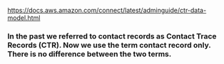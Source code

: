 https://docs.aws.amazon.com/connect/latest/adminguide/ctr-data-model.html

### In the past we referred to contact records as Contact Trace Records (CTR). Now we use the term contact record only. There is no difference between the two terms.

